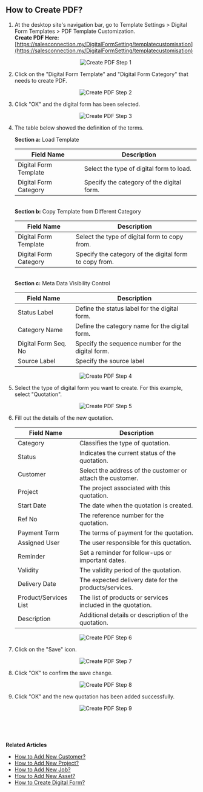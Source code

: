 ## How to Create PDF?
    
  1. At the desktop site's navigation bar, go to Template Settings > Digital Form Templates > PDF Template Customization.<br>
     **Create PDF Here:** [https://salesconnection.my/DigitalFormSetting/templatecustomisation](https://salesconnection.my/DigitalFormSetting/templatecustomisation)<br>
     
     <p align="center">
       <img src="img/Create_PDF_Step_1.png" alt="Create PDF Step 1">
     </p>

  2. Click on the "Digital Form Template" and "Digital Form Category" that needs to create PDF.<br>

     <p align="center">
       <img src="img/Create_PDF_Step_2.png" alt="Create PDF Step 2">
     </p>

  3. Click "OK" and the digital form has been selected.<br>

     <p align="center">
       <img src="img/Create_PDF_Step_3.png" alt="Create PDF Step 3">
     </p>
  
  4. The table below showed the definition of the terms.<br>

     **Section a:** Load Template<br>
     
     | Field Name | Description |
     |------------|-------------|
     | Digital Form Template | Select the type of digital form to load. |
     | Digital Form Category | Specify the category of the digital form. |

     <br>**Section b:** Copy Template from Different Category<br>
     
     | Field Name | Description |
     |------------|-------------|
     | Digital Form Template | Select the type of digital form to copy from. |
     | Digital Form Category | Specify the category of the digital form to copy from. |

     <br>**Section c:** Meta Data Visibility Control

     | Field Name | Description |
     |------------|-------------|
     | Status Label | Define the status label for the digital form. |
     | Category Name | Define the category name for the digital form. |
     | Digital Form Seq. No | Specify the sequence number for the digital form. |
     | Source Label | Specify the source label |
     
     <p align="center">
       <img src="img/Create_PDF_Step_4.png" alt="Create PDF Step 4">
     </p>
     
  5. Select the type of digital form you want to create. For this example, select "Quotation".<br>

     <p align="center">
       <img src="img/Create_PDF_Step_5.png" alt="Create PDF Step 5">
     </p>
     
  6. Fill out the details of the new quotation.<br>

     | Field Name| Description |
     |-------|---------|
     | Category | Classifies the type of quotation. |
     | Status | Indicates the current status of the quotation. |
     | Customer | Select the address of the customer or attach the customer. |
     | Project | The project associated with this quotation. |
     | Start Date | The date when the quotation is created. |
     | Ref No | The reference number for the quotation. |
     | Payment Term | The terms of payment for the quotation. |
     | Assigned User | The user responsible for this quotation. |
     | Reminder | Set a reminder for follow-ups or important dates. |
     | Validity | The validity period of the quotation. |
     | Delivery Date | The expected delivery date for the products/services. |
     | Product/Services List | The list of products or services included in the quotation. |
     | Description | Additional details or description of the quotation. |
          
     <p align="center">
       <img src="img/Create_PDF_Step_6.png" alt="Create PDF Step 6">
     </p>

7. Click on the "Save" icon.<br>

     <p align="center">
       <img src="img/Create_PDF_Step_7.png" alt="Create PDF Step 7">
     </p>

8. Click "OK" to confirm the save change.<br>

   <p align="center">
       <img src="img/Create_PDF_Step_8.png" alt="Create PDF Step 8">
     </p>

9. Click "OK" and the new quotation has been added successfully.<br>

     <p align="center">
       <img src="img/Create_PDF_Step_9.png" alt="Create PDF Step 9">
     </p>
     <br><br><br>

**Related Articles**<br>
- [How to Add New Customer?](Add_New_Customer.md)
- [How to Add New Project?](Add_New_Project.md)
- [How to Add New Job?](Add_New_Job.md)
- [How to Add New Asset?](How_to_Add_New_Asset.md)
- [How to Create Digital Form?](Create_Digital_Form.md)
